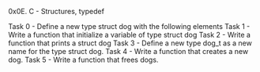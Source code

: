 0x0E. C - Structures, typedef

Task 0 - Define a new type struct dog with the following elements
Task 1 - Write a function that initialize a variable of type struct dog
Task 2 - Write a function that prints a struct dog
Task 3 - Define a new type dog_t as a new name for the type struct dog.
Task 4 - Write a function that creates a new dog.
Task 5 - Write a function that frees dogs.

